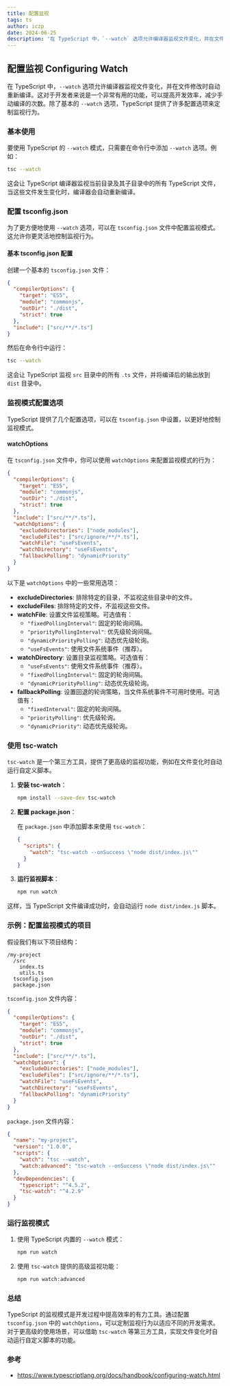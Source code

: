 ```yaml
---
title: 配置监视
tags: ts
author: iczp
date: 2024-06-25
description: '在 TypeScript 中，`--watch` 选项允许编译器监视文件变化，并在文件修改时自动重新编译。这对于开发者来说是一个非常有用的功能，可以提高开发效率，减少手动编译的次数。除了基本的 `--watch` 选项，TypeScript 提供了许多配置选项来定制监视行为。'
---
```


## 配置监视 Configuring Watch

在 TypeScript 中，`--watch` 选项允许编译器监视文件变化，并在文件修改时自动重新编译。这对于开发者来说是一个非常有用的功能，可以提高开发效率，减少手动编译的次数。除了基本的 `--watch` 选项，TypeScript 提供了许多配置选项来定制监视行为。

### 基本使用

要使用 TypeScript 的 `--watch` 模式，只需要在命令行中添加 `--watch` 选项。例如：

```bash
tsc --watch
```

这会让 TypeScript 编译器监视当前目录及其子目录中的所有 TypeScript 文件，当这些文件发生变化时，编译器会自动重新编译。

### 配置 tsconfig.json

为了更方便地使用 `--watch` 选项，可以在 `tsconfig.json` 文件中配置监视模式。这允许你更灵活地控制监视行为。

#### 基本 tsconfig.json 配置

创建一个基本的 `tsconfig.json` 文件：

```json
{
  "compilerOptions": {
    "target": "ES5",
    "module": "commonjs",
    "outDir": "./dist",
    "strict": true
  },
  "include": ["src/**/*.ts"]
}
```

然后在命令行中运行：

```bash
tsc --watch
```

这会让 TypeScript 监视 `src` 目录中的所有 `.ts` 文件，并将编译后的输出放到 `dist` 目录中。

### 监视模式配置选项

TypeScript 提供了几个配置选项，可以在 `tsconfig.json` 中设置，以更好地控制监视模式。

#### watchOptions

在 `tsconfig.json` 文件中，你可以使用 `watchOptions` 来配置监视模式的行为：

```json
{
  "compilerOptions": {
    "target": "ES5",
    "module": "commonjs",
    "outDir": "./dist",
    "strict": true
  },
  "include": ["src/**/*.ts"],
  "watchOptions": {
    "excludeDirectories": ["node_modules"],
    "excludeFiles": ["src/ignore/**/*.ts"],
    "watchFile": "useFsEvents",
    "watchDirectory": "useFsEvents",
    "fallbackPolling": "dynamicPriority"
  }
}
```

以下是 `watchOptions` 中的一些常用选项：

- **excludeDirectories**: 排除特定的目录，不监视这些目录中的文件。
- **excludeFiles**: 排除特定的文件，不监视这些文件。
- **watchFile**: 设置文件监视策略。可选值有：
  - `"fixedPollingInterval"`: 固定的轮询间隔。
  - `"priorityPollingInterval"`: 优先级轮询间隔。
  - `"dynamicPriorityPolling"`: 动态优先级轮询。
  - `"useFsEvents"`: 使用文件系统事件（推荐）。
- **watchDirectory**: 设置目录监视策略。可选值有：
  - `"useFsEvents"`: 使用文件系统事件（推荐）。
  - `"fixedPollingInterval"`: 固定的轮询间隔。
  - `"dynamicPriorityPolling"`: 动态优先级轮询。
- **fallbackPolling**: 设置回退的轮询策略，当文件系统事件不可用时使用。可选值有：
  - `"fixedInterval"`: 固定的轮询间隔。
  - `"priorityPolling"`: 优先级轮询。
  - `"dynamicPriority"`: 动态优先级轮询。

### 使用 tsc-watch

`tsc-watch` 是一个第三方工具，提供了更高级的监视功能，例如在文件变化时自动运行自定义脚本。

1. **安装 tsc-watch**：

   ```bash
   npm install --save-dev tsc-watch
   ```

2. **配置 package.json**：

   在 `package.json` 中添加脚本来使用 `tsc-watch`：

   ```json
   {
     "scripts": {
       "watch": "tsc-watch --onSuccess \"node dist/index.js\""
     }
   }
   ```

3. **运行监视脚本**：

   ```bash
   npm run watch
   ```

这样，当 TypeScript 文件编译成功时，会自动运行 `node dist/index.js` 脚本。

### 示例：配置监视模式的项目

假设我们有以下项目结构：

```
/my-project
  /src
    index.ts
    utils.ts
  tsconfig.json
  package.json
```

`tsconfig.json` 文件内容：

```json
{
  "compilerOptions": {
    "target": "ES5",
    "module": "commonjs",
    "outDir": "./dist",
    "strict": true
  },
  "include": ["src/**/*.ts"],
  "watchOptions": {
    "excludeDirectories": ["node_modules"],
    "excludeFiles": ["src/ignore/**/*.ts"],
    "watchFile": "useFsEvents",
    "watchDirectory": "useFsEvents",
    "fallbackPolling": "dynamicPriority"
  }
}
```

`package.json` 文件内容：

```json
{
  "name": "my-project",
  "version": "1.0.0",
  "scripts": {
    "watch": "tsc --watch",
    "watch:advanced": "tsc-watch --onSuccess \"node dist/index.js\""
  },
  "devDependencies": {
    "typescript": "^4.5.2",
    "tsc-watch": "^4.2.9"
  }
}
```

### 运行监视模式

1. 使用 TypeScript 内置的 `--watch` 模式：

   ```bash
   npm run watch
   ```

2. 使用 `tsc-watch` 提供的高级监视功能：

   ```bash
   npm run watch:advanced
   ```

### 总结

TypeScript 的监视模式是开发过程中提高效率的有力工具。通过配置 `tsconfig.json` 中的 `watchOptions`，可以定制监视行为以适应不同的开发需求。对于更高级的使用场景，可以借助 `tsc-watch` 等第三方工具，实现文件变化时自动运行自定义脚本的功能。

### 参考

- https://www.typescriptlang.org/docs/handbook/configuring-watch.html
